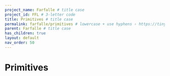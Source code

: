 ```yaml
---
project_name: Farfalle # title case
project_id: FFL # 3-letter code
title: Primitives # title case
permalink: farfalle/primitives # lowercase + use hyphens › https://tinyurl.com/27kmc4rb
parent: Farfalle # title case
has_children: true
layout: default
nav_order: 50
---
```


# Primitives
